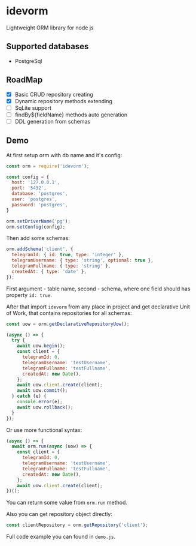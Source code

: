 # idevorm
Lightweight ORM library for node js

## Supported databases
* PostgreSql

## RoadMap
- [x] Basic CRUD repository creating
- [x] Dynamic repository methods extending
- [ ] SqLite support
- [ ] findBy${fieldName} methods auto generation
- [ ] DDL generation from schemas

## Demo

At first setup orm with db name and it's config:
```js
const orm = require('idevorm');

const config = {
  host: '127.0.0.1',
  port: '5432',
  database: 'postgres',
  user: 'postgres',
  password: 'postgres',
}

orm.setDriverName('pg');
orm.setConfig(config);
```

Then add some schemas:
```js
orm.addSchema('client', {
  telegramId: { id: true, type: 'integer' },
  telegramUsername: { type: 'string', optional: true },
  telegramFullname: { type: 'string' },
  createdAt: { type: 'date' },
});
```
First argument - table name, second - schema, where one field should has
property `id: true`.

After that import `idevorm` from any place in project and get declarative
Unit of Work, that contains repositories for all schemas:
```js
const uow = orm.getDeclarativeRepositoryUow();

(async () => {
  try {
    await uow.begin();
    const client = {
      telegramId: 0,
      telegramUsername: 'testUsername',
      telegramFullname: 'testFullname',
      createdAt: new Date(),
    };
    await uow.client.create(client);
    await uow.commit();
  } catch (e) {
    console.error(e);
    await uow.rollback();
  }
});
```

Or use more functional syntax:
```js
(async () => {
  await orm.run(async (uow) => {
    const client = {
      telegramId: 0,
      telegramUsername: 'testUsername',
      telegramFullname: 'testFullname',
      createdAt: new Date(),
    };
    await uow.client.create(client);
})();
```
You can return some value from `orm.run` method.

Also you can get repository object directly:
```js
const clientRepository = orm.getRepository('client');
```

Full code example you can found in `demo.js`.
